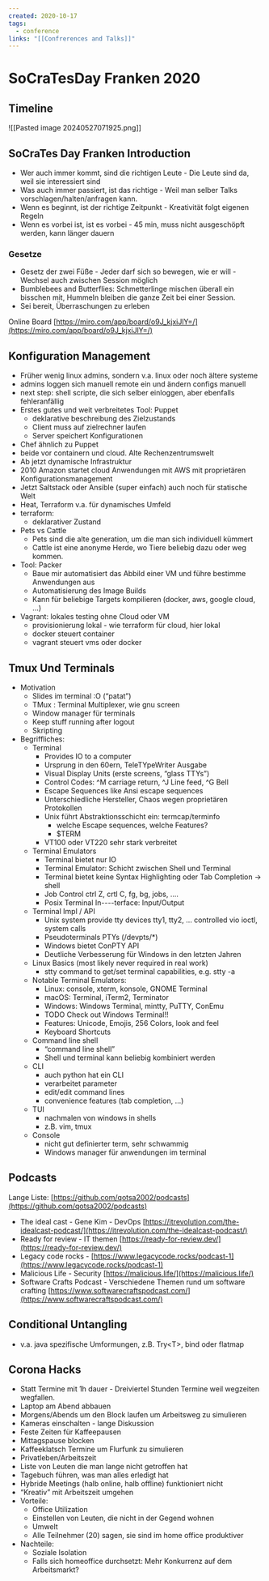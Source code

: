 ```yaml
---
created: 2020-10-17
tags:
  - conference
links: "[[Confrerences and Talks]]"
---
```

# SoCraTesDay Franken 2020

## Timeline

![[Pasted image 20240527071925.png]]

## SoCraTes Day Franken Introduction

- Wer auch immer kommt, sind die richtigen Leute - Die Leute sind da, weil sie interessiert sind
- Was auch immer passiert, ist das richtige - Weil man selber Talks vorschlagen/halten/anfragen kann.
- Wenn es beginnt, ist der richtige Zeitpunkt - Kreativität folgt eigenen Regeln
- Wenn es vorbei ist, ist es vorbei - 45 min, muss nicht ausgeschöpft werden, kann länger dauern

### Gesetze

- Gesetz der zwei Füße - Jeder darf sich so bewegen, wie er will - Wechsel auch zwischen Session möglich
- Bumblebees and Butterflies: Schmetterlinge mischen überall ein bisschen mit, Hummeln bleiben die ganze Zeit bei einer Session.
- Sei bereit, Überraschungen zu erleben

Online Board [https://miro.com/app/board/o9J_kjxiJlY=/](https://miro.com/app/board/o9J_kjxiJlY=/)

## Konfiguration Management

- Früher wenig linux admins, sondern v.a. linux oder noch ältere systeme
- admins loggen sich manuell remote ein und ändern configs manuell
- next step: shell scripte, die sich selber einloggen, aber ebenfalls fehleranfällig
- Erstes gutes und weit verbreitetes Tool: Puppet
    - deklarative beschreibung des Zielzustands
    - Client muss auf zielrechner laufen
    - Server speichert Konfigurationen
- Chef ähnlich zu Puppet
- beide vor containern und cloud. Alte Rechenzentrumswelt
- Ab jetzt dynamische Infrastruktur
- 2010 Amazon startet cloud Anwendungen mit AWS mit proprietären Konfigurationsmanagement
- Jetzt Saltstack oder Ansible (super einfach) auch noch für statische Welt
- Heat, Terraform v.a. für dynamisches Umfeld
- terraform:
    - deklarativer Zustand
- Pets vs Cattle
    - Pets sind die alte generation, um die man sich individuell kümmert
    - Cattle ist eine anonyme Herde, wo Tiere beliebig dazu oder weg kommen.
- Tool: Packer
    - Baue mir automatisiert das Abbild einer VM und führe bestimme Anwendungen aus
    - Automatisierung des Image Builds
    - Kann für beliebige Targets kompilieren (docker, aws, google cloud, …)
- Vagrant: lokales testing ohne Cloud oder VM
    - provisionierung lokal - wie terraform für cloud, hier lokal
    - docker steuert container
    - vagrant steuert vms oder docker

## Tmux Und Terminals

- Motivation
    - Slides im terminal :O (“patat”)
    - TMux : Terminal Multiplexer, wie gnu screen
    - Window manager für terminals
    - Keep stuff running after logout
    - Skripting
- Begriffliches:
    - Terminal
        - Provides IO to a computer
        - Ursprung in den 60ern, TeleTYpeWriter Ausgabe
        - Visual Display Units (erste screens, “glass TTYs”)
        - Control Codes: ^M carriage return, ^J Line feed, ^G Bell
        - Escape Sequences like Ansi escape sequences
        - Unterschiedliche Hersteller, Chaos wegen proprietären Protokollen
        - Unix führt Abstraktionsschicht ein: termcap/terminfo
            - welche Escape sequences, welche Features?
            - $TERM
        - VT100 oder VT220 sehr stark verbreitet
    - Terminal Emulators
        - Terminal bietet nur IO
        - Terminal Emulator: Schicht zwischen Shell und Terminal
        - Terminal bietet keine Syntax Highlighting oder Tab Completion -> shell
        - Job Control ctrl Z, crtl C, fg, bg, jobs, ….
        - Posix Terminal In----terface: Input/Output
    - Terminal Impl / API
        - Unix system provide tty devices tty1, tty2, … controlled vio ioctl, system calls
        - Pseudoterminals PTYs (/devpts/*)
        - Windows bietet ConPTY API
        - Deutliche Verbesserung für Windows in den letzten Jahren
    - Linux Basics (most likely never required in real work)
        - stty command to get/set terminal capabilities, e.g. stty -a
    - Notable Terminal Emulators:
        - Linux: console, xterm, konsole, GNOME Terminal
        - macOS: Terminal, iTerm2, Terminator
        - Windows: Windows Terminal, mintty, PuTTY, ConEmu
        - TODO Check out Windows Terminal!!
        - Features: Unicode, Emojis, 256 Colors, look and feel
        - Keyboard Shortcuts
    - Command line shell
        - “command line shell”
        - Shell und terminal kann beliebig kombiniert werden
    - CLI
        - auch python hat ein CLI
        - verarbeitet parameter
        - edit/edit command lines
        - convenience features (tab completion, …)
    - TUI
        - nachmalen von windows in shells
        - z.B. vim, tmux
    - Console
        - nicht gut definierter term, sehr schwammig
        - Windows manager für anwendungen im terminal

## Podcasts

Lange Liste: [https://github.com/qotsa2002/podcasts](https://github.com/qotsa2002/podcasts)
- The ideal cast - Gene Kim - DevOps [https://itrevolution.com/the-idealcast-podcast/](https://itrevolution.com/the-idealcast-podcast/)
- Ready for review - IT themen [https://ready-for-review.dev/](https://ready-for-review.dev/)
- Legacy code rocks - [https://www.legacycode.rocks/podcast-1](https://www.legacycode.rocks/podcast-1)
- Malicious Life - Security [https://malicious.life/](https://malicious.life/)
- Software Crafts Podcast - Verschiedene Themen rund um software crafting [https://www.softwarecraftspodcast.com/](https://www.softwarecraftspodcast.com/)

## Conditional Untangling

- v.a. java spezifische Umformungen, z.B. Try&lt;T>, bind oder flatmap

## Corona Hacks

- Statt Termine mit 1h dauer - Dreiviertel Stunden Termine weil wegzeiten wegfallen.
- Laptop am Abend abbauen
- Morgens/Abends um den Block laufen um Arbeitsweg zu simulieren
- Kameras einschalten - lange Diskussion
- Feste Zeiten für Kaffeepausen
- Mittagspause blocken
- Kaffeeklatsch Termine um Flurfunk zu simulieren
- Privatleben/Arbeitszeit
- Liste von Leuten die man lange nicht getroffen hat
- Tagebuch führen, was man alles erledigt hat
- Hybride Meetings (halb online, halb offline) funktioniert nicht
- “Kreativ” mit Arbeitszeit umgehen
- Vorteile:
    - Office Utilization
    - Einstellen von Leuten, die nicht in der Gegend wohnen
    - Umwelt
    - Alle Teilnehmer (20) sagen, sie sind im home office produktiver
- Nachteile:
    - Soziale Isolation
    - Falls sich homeoffice durchsetzt: Mehr Konkurrenz auf dem Arbeitsmarkt?
